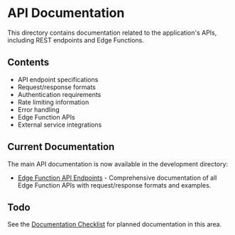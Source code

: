 # API Documentation

This directory contains documentation related to the application's APIs, including REST endpoints and Edge Functions.

## Contents

- API endpoint specifications
- Request/response formats
- Authentication requirements
- Rate limiting information
- Error handling
- Edge Function APIs
- External service integrations

## Current Documentation

The main API documentation is now available in the development directory:

- [Edge Function API Endpoints](../development/api-endpoints.md) - Comprehensive documentation of all Edge Function APIs with request/response formats and examples.

## Todo

See the [Documentation Checklist](../DOCUMENTATION_CHECKLIST.md) for planned documentation in this area. 